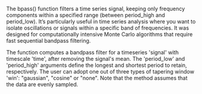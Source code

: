 The bpass() function filters a time series signal, keeping only frequency components within a specified range (between period_high and period_low). It’s particularly useful in time series analysis where you want to isolate oscillations or signals within a specific band of frequencies. It was designed for computationally intensive Monte Carlo algorithms that require fast sequential bandpass filtering.

The function computes a bandpass filter for a timeseries 'signal' with timescale 'time', after removing the signal's mean. The 'period_low' and 'period_high' arguments define the longest and shortest period to retain, respectively. The user can adopt one out of three types of tapering window 'win': "gaussian", "cosine" or "none". Note that the method assumes that the data are evenly sampled.
